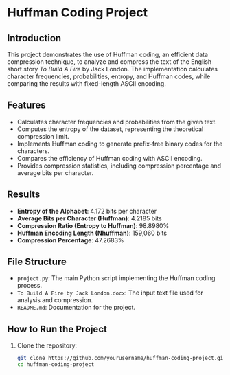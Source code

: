 # Huffman Coding Project

## Introduction
This project demonstrates the use of Huffman coding, an efficient data compression technique, to analyze and compress the text of the English short story *To Build A Fire* by Jack London. The implementation calculates character frequencies, probabilities, entropy, and Huffman codes, while comparing the results with fixed-length ASCII encoding.

## Features
- Calculates character frequencies and probabilities from the given text.
- Computes the entropy of the dataset, representing the theoretical compression limit.
- Implements Huffman coding to generate prefix-free binary codes for the characters.
- Compares the efficiency of Huffman coding with ASCII encoding.
- Provides compression statistics, including compression percentage and average bits per character.

## Results
- **Entropy of the Alphabet**: 4.172 bits per character
- **Average Bits per Character (Huffman)**: 4.2185 bits
- **Compression Ratio (Entropy to Huffman)**: 98.8980%
- **Huffman Encoding Length (Nhuffman)**: 159,060 bits
- **Compression Percentage**: 47.2683%

## File Structure
- `project.py`: The main Python script implementing the Huffman coding process.
- `To Build A Fire by Jack London.docx`: The input text file used for analysis and compression.
- `README.md`: Documentation for the project.

## How to Run the Project
1. Clone the repository:
   ```bash
   git clone https://github.com/yourusername/huffman-coding-project.git
   cd huffman-coding-project
